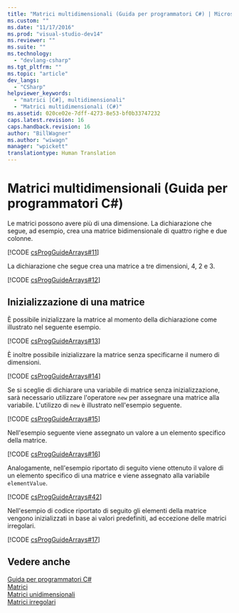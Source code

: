 ```yaml
---
title: "Matrici multidimensionali (Guida per programmatori C#) | Microsoft Docs"
ms.custom: ""
ms.date: "11/17/2016"
ms.prod: "visual-studio-dev14"
ms.reviewer: ""
ms.suite: ""
ms.technology: 
  - "devlang-csharp"
ms.tgt_pltfrm: ""
ms.topic: "article"
dev_langs: 
  - "CSharp"
helpviewer_keywords: 
  - "matrici [C#], multidimensionali"
  - "Matrici multidimensionali (C#)"
ms.assetid: 020ce02e-7dff-4273-8e53-bf0b33747232
caps.latest.revision: 16
caps.handback.revision: 16
author: "BillWagner"
ms.author: "wiwagn"
manager: "wpickett"
translationtype: Human Translation
---
```

# Matrici multidimensionali (Guida per programmatori C#)
Le matrici possono avere più di una dimensione.  La dichiarazione che segue, ad esempio, crea una matrice bidimensionale di quattro righe e due colonne.  
  
 [!CODE [csProgGuideArrays#11](../CodeSnippet/VS_Snippets_VBCSharp/csProgGuideArrays#11)]  
  
 La dichiarazione che segue crea una matrice a tre dimensioni, 4, 2 e 3.  
  
 [!CODE [csProgGuideArrays#12](../CodeSnippet/VS_Snippets_VBCSharp/csProgGuideArrays#12)]  
  
## Inizializzazione di una matrice  
 È possibile inizializzare la matrice al momento della dichiarazione come illustrato nel seguente esempio.  
  
 [!CODE [csProgGuideArrays#13](../CodeSnippet/VS_Snippets_VBCSharp/csProgGuideArrays#13)]  
  
 È inoltre possibile inizializzare la matrice senza specificarne il numero di dimensioni.  
  
 [!CODE [csProgGuideArrays#14](../CodeSnippet/VS_Snippets_VBCSharp/csProgGuideArrays#14)]  
  
 Se si sceglie di dichiarare una variabile di matrice senza inizializzazione, sarà necessario utilizzare l'operatore `new` per assegnare una matrice alla variabile.  L'utilizzo di `new` è illustrato nell'esempio seguente.  
  
 [!CODE [csProgGuideArrays#15](../CodeSnippet/VS_Snippets_VBCSharp/csProgGuideArrays#15)]  
  
 Nell'esempio seguente viene assegnato un valore a un elemento specifico della matrice.  
  
 [!CODE [csProgGuideArrays#16](../CodeSnippet/VS_Snippets_VBCSharp/csProgGuideArrays#16)]  
  
 Analogamente, nell'esempio riportato di seguito viene ottenuto il valore di un elemento specifico di una matrice e viene assegnato alla variabile `elementValue`.  
  
 [!CODE [csProgGuideArrays#42](../CodeSnippet/VS_Snippets_VBCSharp/csProgGuideArrays#42)]  
  
 Nell'esempio di codice riportato di seguito gli elementi della matrice vengono inizializzati in base ai valori predefiniti, ad eccezione delle matrici irregolari.  
  
 [!CODE [csProgGuideArrays#17](../CodeSnippet/VS_Snippets_VBCSharp/csProgGuideArrays#17)]  
  
## Vedere anche  
 [Guida per programmatori C\#](../../../csharp/programming-guide/index.md)   
 [Matrici](../../../csharp/programming-guide/arrays/index.md)   
 [Matrici unidimensionali](../../../csharp/programming-guide/arrays/single-dimensional-arrays.md)   
 [Matrici irregolari](../../../csharp/programming-guide/arrays/jagged-arrays.md)